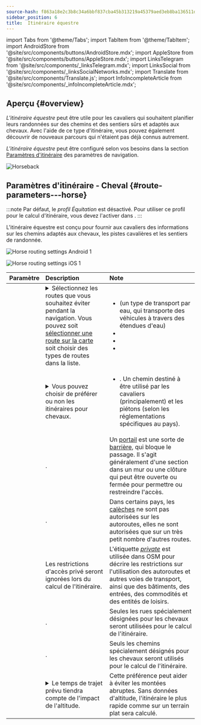 ```yaml
---
source-hash: f863a18e2c3b8c34a6bbf837cba45b313219a45379aed3eb8ba136511d1c18a4
sidebar_position: 6
title:  Itinéraire équestre
---
```


import Tabs from '@theme/Tabs';
import TabItem from '@theme/TabItem';
import AndroidStore from '@site/src/components/buttons/AndroidStore.mdx';
import AppleStore from '@site/src/components/buttons/AppleStore.mdx';
import LinksTelegram from '@site/src/components/_linksTelegram.mdx';
import LinksSocial from '@site/src/components/_linksSocialNetworks.mdx';
import Translate from '@site/src/components/Translate.js';
import InfoIncompleteArticle from '@site/src/components/_infoIncompleteArticle.mdx';

## Aperçu {#overview}

*L'itinéraire équestre* peut être utile pour les cavaliers qui souhaitent planifier leurs randonnées sur des chemins et des sentiers sûrs et adaptés aux chevaux. Avec l'aide de ce type d'itinéraire, vous pouvez également découvrir de nouveaux parcours qui n'étaient pas déjà connus autrement.

*L'itinéraire équestre* peut être configuré selon vos besoins dans la section [Paramètres d'itinéraire](../guidance/navigation-settings.md#route-parameters) des paramètres de navigation.

![Horseback](@site/static/img/navigation/routing/horseback_routing_overview.png)


## Paramètres d'itinéraire - Cheval {#route-parameters---horse}

:::note
Par défaut, le *profil Équitation* est désactivé. Pour utiliser ce profil pour le calcul d'itinéraire, vous devez l'activer dans *<Translate android="true" ids="shared_string_menu,shared_string_settings,application_profiles"/>*.
:::

L'itinéraire équestre est conçu pour fournir aux cavaliers des informations sur les chemins adaptés aux chevaux, les pistes cavalières et les sentiers de randonnée.

<Tabs groupId="operating-systems" queryString="current-os">

<TabItem value="android" label="Android">  

![Horse routing settings Android 1](@site/static/img/navigation/routing/horse-routing-andr.png)

</TabItem>

<TabItem value="ios" label="iOS">

![Horse routing settings iOS 1](@site/static/img/navigation/routing/horse-routing-ios.png)

</TabItem>

</Tabs>

| Paramètre | Description | Note |
|:------------|:---------------|:---------------|
| *<Translate android="true" ids="impassable_road"/>* |  <details><summary> Sélectionnez les routes que vous souhaitez éviter pendant la navigation. Vous pouvez soit [sélectionner une route sur la carte](../../map/map-context-menu/#avoid-road) soit choisir des types de routes dans la liste.  </summary>  ![Avoid roads Android](@site/static/img/navigation/routing/horse_routing_avoid_android.png) </details> | <ul><li> [<Translate android="true" ids="routing_attr_avoid_ferries_name"/>](https://wiki.openstreetmap.org/wiki/Ferries) (un type de transport par eau, qui transporte des véhicules à travers des étendues d'eau)</li><li>[<Translate android="true" ids="routing_attr_avoid_stairs_name"/>](https://wiki.openstreetmap.org/wiki/Tag:highway%3Dsteps)</li><li>[<Translate android="true" ids="routing_attr_avoid_tunnels_name"/>](https://wiki.openstreetmap.org/wiki/Key:tunnel)</li><li>[<Translate android="true" ids="routing_attr_avoid_motorway_name"/>](https://wiki.openstreetmap.org/wiki/Tag:highway%3Dmotorway)</li></ul>|
| *<Translate android="true" ids="prefer_in_routing_title"/>* | <details><summary> Vous pouvez choisir de préférer ou non les itinéraires pour chevaux. </summary> ![Prefer horses routes Android](@site/static/img/navigation/routing/horse_routing_prefer_android.png)  </details>  | <ul><li>[<Translate android="true" ids="routing_attr_prefer_horse_routes_name"/>](https://wiki.openstreetmap.org/wiki/Tag:highway%3Dbridleway). Un chemin destiné à être utilisé par les cavaliers (principalement) et les piétons (selon les réglementations spécifiques au pays). </li></ul> |
| *<Translate android="true" ids="routing_attr_allow_gate_name"/>* |  <Translate android="true" ids="routing_attr_allow_gate_description"/>. | Un [portail](https://wiki.openstreetmap.org/wiki/Tag:barrier%3Dgate) est une sorte de [barrière](https://wiki.openstreetmap.org/wiki/Key:barrier), qui bloque le passage. Il s'agit généralement d'une section dans un mur ou une clôture qui peut être ouverte ou fermée pour permettre ou restreindre l'accès. |
|  *<Translate android="true" ids="routing_attr_carriage_restrictions_name"/>*  |  <Translate android="true" ids="routing_attr_carriage_restrictions_description"/>.  | Dans certains pays, les [calèches](https://wiki.openstreetmap.org/wiki/Key:carriage) ne sont pas autorisées sur les autoroutes, elles ne sont autorisées que sur un très petit nombre d'autres routes.   |
| *<Translate android="true" ids="routing_attr_allow_private_name"/>* |  Les restrictions d'accès privé seront ignorées lors du calcul de l'itinéraire.  | L'étiquette *[private](https://wiki.openstreetmap.org/wiki/Key:access)* est utilisée dans OSM pour décrire les restrictions sur l'utilisation des autoroutes et autres voies de transport, ainsi que des bâtiments, des entrées, des commodités et des entités de loisirs.   |
| *<Translate android="true" ids="routing_attr_only_permitted_streets_name"/>*   |  <Translate android="true" ids="routing_attr_only_permitted_streets_description"/>.  | Seules les rues spécialement désignées pour les chevaux seront utilisées pour le calcul de l'itinéraire.   |
| *<Translate android="true" ids="routing_attr_only_permitted_ways_name"/>*   |  <Translate android="true" ids="routing_attr_only_permitted_ways_description"/>.  | Seuls les chemins spécialement désignés pour les chevaux seront utilisés pour le calcul de l'itinéraire.   |
|*<Translate android="true" ids="routing_attr_height_obstacles_name"/>* | <details><summary> Le temps de trajet prévu tiendra compte de l'impact de l'altitude. </summary> ![Use elevation data Android](@site/static/img/navigation/routing/horse_routing_elevation_android.png)  </details> | Cette préférence peut aider à éviter les montées abruptes. Sans données d'altitude, l'itinéraire le plus rapide comme sur un terrain plat sera calculé. |